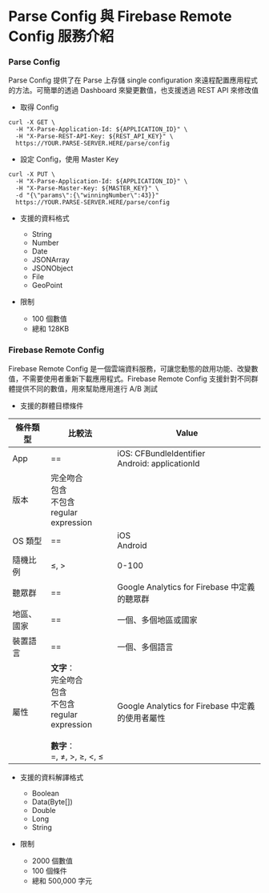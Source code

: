 # Parse Config 與 Firebase Remote Config 服務介紹

### Parse Config

Parse Config 提供了在 Parse 上存儲 single configuration 來遠程配置應用程式的方法。可簡單的透過 Dashboard 來變更數值，也支援透過 REST API 來修改值

* 取得 Config

```
curl -X GET \
  -H "X-Parse-Application-Id: ${APPLICATION_ID}" \
  -H "X-Parse-REST-API-Key: ${REST_API_KEY}" \
  https://YOUR.PARSE-SERVER.HERE/parse/config
```

* 設定 Config，使用 Master Key

```
curl -X PUT \
  -H "X-Parse-Application-Id: ${APPLICATION_ID}" \
  -H "X-Parse-Master-Key: ${MASTER_KEY}" \
  -d "{\"params\":{\"winningNumber\":43}}"
  https://YOUR.PARSE-SERVER.HERE/parse/config
```

* 支援的資料格式
  * String
  * Number
  * Date
  * JSONArray
  * JSONObject
  * File
  * GeoPoint


* 限制
  * 100 個數值
  * 總和 128KB

### Firebase Remote Config

Firebase Remote Config 是一個雲端資料服務，可讓您動態的啟用功能、改變數值，不需要使用者重新下載應用程式。Firebase Remote Config 支援針對不同群體提供不同的數值，用來幫助應用進行 A/B 測試

* 支援的群體目標條件

| 條件類型 | 比較法 | Value |
| --- | --- | --- |
| App | == | iOS: CFBundleIdentifier <br> Android: applicationId |
| 版本 | 完全吻合 <br> 包含 <br> 不包含 <br> regular expression | |
| OS 類型 | == | iOS <br> Android |
| 隨機比例 | ≤, > | 0-100 |
| 聽眾群 | == | Google Analytics for Firebase 中定義的聽眾群 |
| 地區、國家 | == | 一個、多個地區或國家 |
| 裝置語言 | == | 一個、多個語言 |
| 屬性 | **文字**： <br> 完全吻合 <br> 包含 <br> 不包含 <br> regular expression <br><br> **數字**： <br> =, ≠, >, ≥, <, ≤ | Google Analytics for Firebase 中定義的使用者屬性 |


* 支援的資料解譯格式
  * Boolean
  * Data(Byte[])
  * Double
  * Long
  * String


* 限制
  * 2000 個數值
  * 100 個條件
  * 總和 500,000 字元